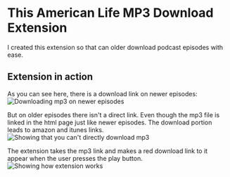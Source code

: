 # This American Life MP3 Download Extension

I created this extension so that can older download podcast episodes with ease.

## Extension in action
As you can see here, there is a download link on newer episodes:
![Downloading mp3 on newer episodes](https://i.imgur.com/oJ8rLfj.gif)

But on older episodes there isn't a direct link. Even though the mp3 file is linked in the html page just like newer episodes. The download portion leads to amazon and itunes links. 
![Showing that you can't directly download mp3](https://i.imgur.com/kYfiXuH.gif)

The extension takes the mp3 link and makes a red download link to it appear when the user presses the play button.
![Showing how extension works](https://i.imgur.com/xjBVfc6.gif)